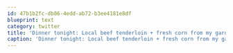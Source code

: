 ```yaml
---
id: 47b1b2fc-db86-4edd-ab72-b3ee4181e8df
blueprint: text
category: twitter
title: 'Dinner tonight: Local beef tenderloin + fresh corn from my garden. OmNomNom'
caption: 'Dinner tonight: Local beef tenderloin + fresh corn from my garden. OmNomNom'
---
```

